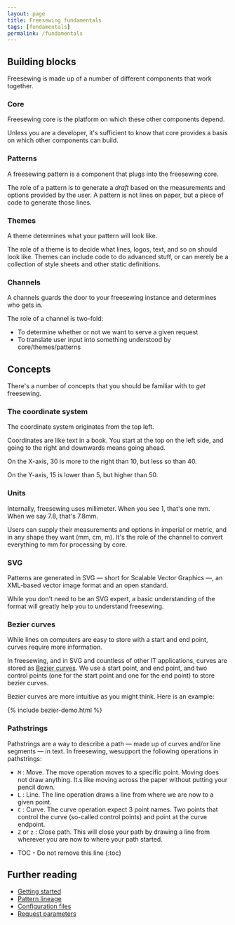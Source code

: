 ```yaml
---
layout: page
title: Freesewing fundamentals
tags: [fundamentals]
permalink: /fundamentals
---
```

## Building blocks

Freesewing is made up of a number of different components that work together.

### Core

Freesewing core is the platform on which these other components depend. 

Unless you are a developer, it's sufficient to know that core provides a basis on which other components can build.

### Patterns

A freesewing pattern is a component that plugs into the freesewing core.

The role of a pattern is to generate a _draft_ based on the measurements and options provided by the user.
A pattern is not lines on paper, but a piece of code to generate those lines.

### Themes

A theme determines what your pattern will look like. 

The role of a theme is to decide what lines, logos, text, and so on should look like.
Themes can include code to do advanced stuff, or can merely be a collection of style sheets and other static definitions.

### Channels

A channels guards the door to your freesewing instance and determines who gets in.

The role of a channel is two-fold:

- To determine whether or not we want to serve a given request
- To translate user input into something understood by core/themes/patterns

## Concepts

There's a number of concepts that you should be familiar with to _get_ freesewing.

### The coordinate system

The coordinate system originates from the top left.

Coordinates are like text in a book. You start at the top on the left side,
and going to the right and downwards means going ahead.

On the X-axis, 30 is more to the right than 10, but less so than 40.

On the Y-axis, 15 is lower than 5, but higher than 50.

### Units

Internally, freesewing uses millimeter. When you see 1, that's one mm. When we say 7.8, that's 7.8mm.

Users can supply their measurements and options in imperial or metric, and in any shape they want (mm, cm, m).
It's the role of the channel to convert everything to mm for processing by core.

### SVG

Patterns are generated in SVG &mdash; short for Scalable Vector Graphics &mdash;, an XML-based vector image format and an open standard.

While you don't need to be an SVG expert, a basic understanding of the format will greatly help you to understand freesewing.

### Bezier curves

While lines on computers are easy to store with a start and end point, curves require more information.

In freesewing, and in SVG and countless of other IT applications, curves are stored as 
[Bezier curves](https://en.wikipedia.org/wiki/B%C3%A9zier_curve).
We use a start point, and end point, and two control points (one for the start point and one for the end point) to store bezier curves.

Bezier curves are more intuitive as you might think. Here is an example:

{% include bezier-demo.html %}

### Pathstrings

Pathstrings are a way to describe a path &mdash; made up of curves and/or line segments &mdash; in text.
In freesewing, wesupport the following operations in pathstrings:

- `M` : Move. The move operation moves to a specific point. Moving does not draw anything. It.s like moving across the paper without putting your pencil down.
- `L` : Line. The line operation draws a line from where we are now to a given point.
- `C` : Curve. The curve operation expect 3 point names. Two points that control the curve (so-called control points) and point at the curve endpoint.
- `Z` or `z` : Close path. This will close your path by drawing a line from wherever you are now to where your path started.

* TOC - Do not remove this line
{:toc}

## Further reading

- [Getting started](/getting-started)
- [Pattern lineage](/patterns/lineage)
- [Configuration files](/developer/config-files)
- [Request parameters](/developer/request-parameters)




